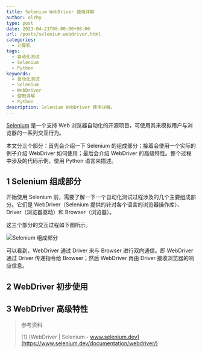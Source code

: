 ```yaml
---
title: Selenium WebDriver 使用详解
author: olzhy
type: post
date: 2023-04-21T08:00:00+08:00
url: /posts/selenium-webdriver.html
categories:
  - 计算机
tags:
  - 自动化测试
  - Selenium
  - Python
keywords:
  - 自动化测试
  - Selenium
  - WebDriver
  - 使用详解
  - Python
description: Selenium WebDriver 使用详解。
---
```


[Selenium](https://www.selenium.dev/) 是一个支持 Web 浏览器自动化的开源项目，可使用其来模拟用户与浏览器的一系列交互行为。

本文分三个部分：首先会介绍一下 Selenium 的组成部分；接着会使用一个实际的例子介绍 WebDriver 如何使用；最后会介绍 WebDriver 的高级特性。整个过程中涉及的代码示例，使用 Python 语言来描述。

## 1 Selenium 组成部分

开始使用 Selenium 前，需要了解一下一个自动化测试过程涉及的几个主要组成部分。它们是 WebDriver（Selenium 提供的针对各个语言的浏览器操作库）、Driver（浏览器驱动）和 Browser（浏览器）。

这三个部分的交互过程如下图所示。

![Selenium 组成部分](https://olzhy.github.io/static/images/uploads/2023/04/selenium-components.svg#center)

可以看到，WebDriver 通过 Driver 来与 Browser 进行双向通信。即 WebDriver 通过 Driver 传递指令给 Browser；然后 WebDriver 再由 Driver 接收浏览器的响应信息。

## 2 WebDriver 初步使用

## 3 WebDriver 高级特性

> 参考资料
>
> [1] [WebDriver | Selenium - www.selenium.dev](https://www.selenium.dev/documentation/webdriver/)
